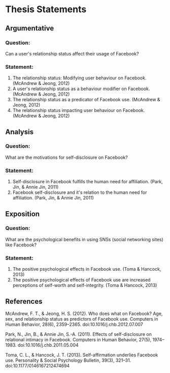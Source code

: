 # Thesis Statements

## Argumentative

### Question:

Can a user's relationship status affect their usage of Facebook?

### Statement:

1. The relationship status: Modifying user behaviour on Facebook. (McAndrew & Jeong, 2012)
2. A user's relationship status as a behaviour modifier on Facebook. (McAndrew & Jeong, 2012)
3. The relationship status as a predicator of Facebook use. (McAndrew & Jeong, 2012)
4. The relationship status impacting user behaviour on Facebook. (McAndrew & Jeong, 2012)

## Analysis

### Question:

What are the motivations for self-disclosure on Facebook?

### Statement:

1. Self-disclosure in Facebook fulfills the human need for affiliation. (Park, Jin, & Annie Jin, 2011)
2. Facebook self-disclosure and it's relation to the human need for affiliation. (Park, Jin, & Annie Jin, 2011)

## Exposition

### Question:

What are the psychological benefits in using SNSs (social networking sites) like Facebook?

### Statement:

1. The positive psychological effects in Facebook use. (Toma & Hancock, 2013)
2. The positive psychological effects of Facebook use are increased perceptions of self-worth and self-integrity. (Toma & Hancock, 2013)

## References

McAndrew, F. T., & Jeong, H. S. (2012). Who does what on Facebook? Age, sex, and relationship status as predictors of Facebook use. Computers in Human Behavior, 28(6), 2359–2365. doi:10.1016/j.chb.2012.07.007

Park, N., Jin, B., & Annie Jin, S.-A. (2011). Effects of self-disclosure on relational intimacy in Facebook. Computers in Human Behavior, 27(5), 1974–1983. doi:10.1016/j.chb.2011.05.004

Toma, C. L., & Hancock, J. T. (2013). Self-affirmation underlies Facebook use. Personality & Social Psychology Bulletin, 39(3), 321–31. doi:10.1177/0146167212474694